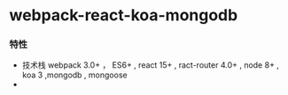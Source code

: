 
# webpack-react-koa-mongodb

### 特性

- 技术栈  webpack 3.0+ ， ES6+ , react 15+ , ract-router 4.0+ , node 8+ , koa 3 ,mongodb , mongoose
-





